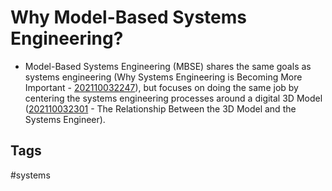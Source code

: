 # Why Model-Based Systems Engineering? 


* Model-Based Systems Engineering (MBSE) shares the same goals as systems engineering (Why Systems Engineering is Becoming More Important - [202110032247](../202110032247)), but focuses on doing the same job by centering the systems engineering processes around a digital 3D Model ([202110032301](../202110032301) - The Relationship Between the 3D Model and the Systems Engineer).

## Tags
#systems
